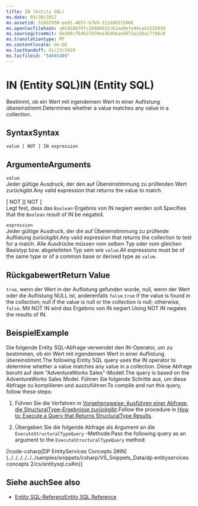 ```yaml
---
title: IN (Entity SQL)
ms.date: 03/30/2017
ms.assetid: 51662950-ee01-4857-b7b9-311dd8515966
ms.openlocfilehash: a8c028bf0fc2890b932c62aa9efe94cab153503d
ms.sourcegitcommit: 6b308cf6d627d78ee36dbbae8972a310ac7fd6c8
ms.translationtype: MT
ms.contentlocale: de-DE
ms.lasthandoff: 01/23/2019
ms.locfileid: "54693489"
---
```

# <a name="in-entity-sql"></a><span data-ttu-id="03f2a-102">IN (Entity SQL)</span><span class="sxs-lookup"><span data-stu-id="03f2a-102">IN (Entity SQL)</span></span>
<span data-ttu-id="03f2a-103">Bestimmt, ob ein Wert mit irgendeinem Wert in einer Auflistung übereinstimmt.</span><span class="sxs-lookup"><span data-stu-id="03f2a-103">Determines whether a value matches any value in a collection.</span></span>  
  
## <a name="syntax"></a><span data-ttu-id="03f2a-104">Syntax</span><span class="sxs-lookup"><span data-stu-id="03f2a-104">Syntax</span></span>  
  
```  
value [ NOT ] IN expression  
```  
  
## <a name="arguments"></a><span data-ttu-id="03f2a-105">Argumente</span><span class="sxs-lookup"><span data-stu-id="03f2a-105">Arguments</span></span>  
 `value`  
 <span data-ttu-id="03f2a-106">Jeder gültige Ausdruck, der den auf Übereinstimmung zu prüfenden Wert zurückgibt.</span><span class="sxs-lookup"><span data-stu-id="03f2a-106">Any valid expression that returns the value to match.</span></span>  
  
 <span data-ttu-id="03f2a-107">[ NOT ]</span><span class="sxs-lookup"><span data-stu-id="03f2a-107">[ NOT ]</span></span>  
 <span data-ttu-id="03f2a-108">Legt fest, dass das `Boolean`-Ergebnis von IN negiert werden soll.</span><span class="sxs-lookup"><span data-stu-id="03f2a-108">Specifies that the `Boolean` result of IN be negated.</span></span>  
  
 `expression`  
 <span data-ttu-id="03f2a-109">Jeder gültige Ausdruck, der die auf Übereinstimmung zu prüfende Auflistung zurückgibt.</span><span class="sxs-lookup"><span data-stu-id="03f2a-109">Any valid expression that returns the collection to test for a match.</span></span> <span data-ttu-id="03f2a-110">Alle Ausdrücke müssen vom selben Typ oder vom gleichen Basistyp bzw. abgeleiteten Typ sein wie `value`.</span><span class="sxs-lookup"><span data-stu-id="03f2a-110">All expressions must be of the same type or of a common base or derived type as `value`.</span></span>  
  
## <a name="return-value"></a><span data-ttu-id="03f2a-111">Rückgabewert</span><span class="sxs-lookup"><span data-stu-id="03f2a-111">Return Value</span></span>  
 <span data-ttu-id="03f2a-112">`true`, wenn der Wert in der Auflistung gefunden wurde, null, wenn der Wert oder die Auflistung NULL ist, anderenfalls `false`.</span><span class="sxs-lookup"><span data-stu-id="03f2a-112">`true` if the value is found in the collection; null if the value is null or the collection is null; otherwise, `false`.</span></span> <span data-ttu-id="03f2a-113">Mit NOT IN wird das Ergebnis von IN negiert.</span><span class="sxs-lookup"><span data-stu-id="03f2a-113">Using NOT IN negates the results of IN.</span></span>  
  
## <a name="example"></a><span data-ttu-id="03f2a-114">Beispiel</span><span class="sxs-lookup"><span data-stu-id="03f2a-114">Example</span></span>  
 <span data-ttu-id="03f2a-115">Die folgende Entity SQL-Abfrage verwendet den IN-Operator, um zu bestimmen, ob ein Wert mit irgendeinem Wert in einer Auflistung übereinstimmt.</span><span class="sxs-lookup"><span data-stu-id="03f2a-115">The following Entity SQL query uses the IN operator to determine whether a value matches any value in a collection.</span></span> <span data-ttu-id="03f2a-116">Diese Abfrage beruht auf dem "AdventureWorks Sales"-Modell.</span><span class="sxs-lookup"><span data-stu-id="03f2a-116">The query is based on the AdventureWorks Sales Model.</span></span> <span data-ttu-id="03f2a-117">Führen Sie folgende Schritte aus, um diese Abfrage zu kompilieren und auszuführen:</span><span class="sxs-lookup"><span data-stu-id="03f2a-117">To compile and run this query, follow these steps:</span></span>  
  
1.  <span data-ttu-id="03f2a-118">Führen Sie die Verfahren in [Vorgehensweise: Ausführen einer Abfrage, die StructuralType-Ergebnisse zurückgibt](../../../../../../docs/framework/data/adonet/ef/how-to-execute-a-query-that-returns-structuraltype-results.md).</span><span class="sxs-lookup"><span data-stu-id="03f2a-118">Follow the procedure in [How to: Execute a Query that Returns StructuralType Results](../../../../../../docs/framework/data/adonet/ef/how-to-execute-a-query-that-returns-structuraltype-results.md).</span></span>  
  
2.  <span data-ttu-id="03f2a-119">Übergeben Sie die folgende Abfrage als Argument an die `ExecuteStructuralTypeQuery` -Methode:</span><span class="sxs-lookup"><span data-stu-id="03f2a-119">Pass the following query as an argument to the `ExecuteStructuralTypeQuery` method:</span></span>  
  
 [!code-csharp[DP EntityServices Concepts 2#IN](../../../../../../samples/snippets/csharp/VS_Snippets_Data/dp entityservices concepts 2/cs/entitysql.cs#in)]  
  
## <a name="see-also"></a><span data-ttu-id="03f2a-120">Siehe auch</span><span class="sxs-lookup"><span data-stu-id="03f2a-120">See also</span></span>
- [<span data-ttu-id="03f2a-121">Entity SQL-Referenz</span><span class="sxs-lookup"><span data-stu-id="03f2a-121">Entity SQL Reference</span></span>](../../../../../../docs/framework/data/adonet/ef/language-reference/entity-sql-reference.md)
